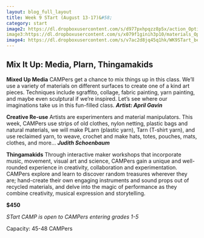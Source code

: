 ```yaml
---
layout: blog_full_layout
title: Week 9 STart (August 13-17)&#58; 
category: start
image2: https://dl.dropboxusercontent.com/s/d977pxhpqzz8p5x/action_Optim.jpg?dl=0
image3:https://dl.dropboxusercontent.com/s/x079f1ginih3p10/materials_Optim.jpg?dl=0
image4: https://dl.dropboxusercontent.com/s/v7ac2d8jq45q1hk/WK9STart_beeswaxOPTIM.jpg?dl=0
---
```


##  Mix It Up: Media, Plarn, Thingamakids

**Mixed Up Media**
CAMPers get a chance to mix things up in this class.  We’ll use a variety of materials on different surfaces to create one of a kind art pieces. Techniques include sgraffito, collage, fabric painting, yarn painting, and maybe even sculptural if we’re inspired. Let’s see where our imaginations take us in this fun-filled class. 
**_Artist: April Gavin_**


**Creative Re-use**
 Artists are experimenters and material manipulators. This week, CAMPers use strips of old clothes, nylon netting, plastic bags and natural materials, we will make PLarn (plastic yarn), Tarn (T-shirt yarn), and use reclaimed yarn, to weave, crochet and make hats, totes, pouches, mats, clothes, and more... 
**_Judith Schoenbaum_**


**Thingamakids**
Through interactive maker workshops that incorporate music, movement, visual art and science, CAMPers gain a unique and well-rounded experience in creativity, collaboration and experimentation. CAMPers explore and learn to discover random treasures wherever they are; hand-create their own engaging instruments and sound props out of recycled materials, and delve into the magic of performance as they combine creativity, musical expression and storytelling.


**$450**


*STart CAMP is open to CAMPers entering grades 1-5*

Capacity: 45-48 CAMPers